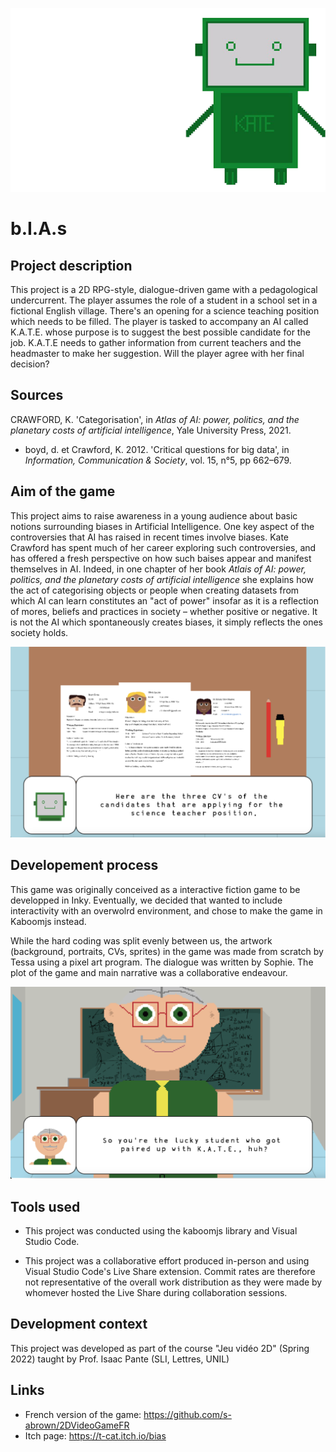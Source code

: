 ![](assets/kateBanner.png)


# b.I.A.s

## Project description
This project is a 2D RPG-style, dialogue-driven game with a pedagological undercurrent. The player assumes the role of a student in a school set in a fictional English village. There's an opening for a science teaching position which needs to be filled. The player is tasked to accompany an AI called K.A.T.E. whose purpose is to suggest the best possible candidate for the job. K.A.T.E needs to gather information from current teachers and the headmaster to make her suggestion. Will the player agree with her final decision? 

## Sources
CRAWFORD, K. 'Categorisation', in _Atlas of AI: power, politics, and the planetary costs of artificial intelligence_, Yale University Press, 2021.

* boyd, d. et Crawford, K. 2012. 'Critical questions for big data', in _Information, Communication & Society_, vol. 15, n°5, pp 662–679.

## Aim of the game
This project aims to raise awareness in a young audience about basic notions surrounding biases in Artificial Intelligence. One key aspect of the controversies that AI has raised in recent times involve biases. Kate Crawford has spent much of her career exploring such controversies, and has offered a fresh perspective on how such baises appear and manifest themselves in AI. Indeed, in one chapter of her book _Atlais of AI: power, politics, and the planetary costs of artificial intelligence_ she explains how the act of categorising objects or people when creating datasets from which AI can learn constitutes an "act of power" insofar as it is a reflection of mores, beliefs and practices in society – whether positive or negative. It is not the AI which spontaneously creates biases, it simply reflects the ones society holds. 



![](assets/readMe1.png)



## Developement process
This game was originally conceived as a interactive fiction game to be developped in Inky. Eventually, we decided that wanted to include interactivity with an overwolrd environment, and chose to make the game in Kaboomjs instead.

While the hard coding was split evenly between us, the artwork (background, portraits, CVs, sprites) in the game was made from scratch by Tessa using a pixel art program. The dialogue was written by Sophie. The plot of the game and main narrative was a collaborative endeavour.


![](assets/readMe2.png)

## **Tools used**
- This project was conducted using the kaboomjs library and Visual Studio Code.

- This project was a collaborative effort produced in-person and using Visual Studio Code's Live Share extension. Commit rates are therefore not representative of the overall work distribution as they were made by whomever hosted the Live Share during collaboration sessions. 

## Development context
This project was developed as part of the course "Jeu vidéo 2D" (Spring 2022) taught by Prof. Isaac Pante (SLI, Lettres, UNIL)

## Links
- French version of the game: https://github.com/s-abrown/2DVideoGameFR
- Itch page: https://t-cat.itch.io/bias